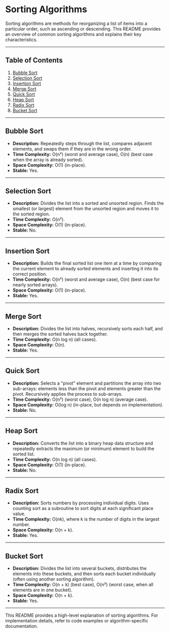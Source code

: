 # Sorting Algorithms

Sorting algorithms are methods for reorganizing a list of items into a particular order, such as ascending or descending. This README provides an overview of common sorting algorithms and explains their key characteristics.

---

## Table of Contents
1. [Bubble Sort](#bubble-sort)
2. [Selection Sort](#selection-sort)
3. [Insertion Sort](#insertion-sort)
4. [Merge Sort](#merge-sort)
5. [Quick Sort](#quick-sort)
6. [Heap Sort](#heap-sort)
7. [Radix Sort](#radix-sort)
8. [Bucket Sort](#bucket-sort)

---

## Bubble Sort
- **Description:** Repeatedly steps through the list, compares adjacent elements, and swaps them if they are in the wrong order.
- **Time Complexity:** O(n²) (worst and average case), O(n) (best case when the array is already sorted).
- **Space Complexity:** O(1) (in-place).
- **Stable:** Yes.

---

## Selection Sort
- **Description:** Divides the list into a sorted and unsorted region. Finds the smallest (or largest) element from the unsorted region and moves it to the sorted region.
- **Time Complexity:** O(n²).
- **Space Complexity:** O(1) (in-place).
- **Stable:** No.

---

## Insertion Sort
- **Description:** Builds the final sorted list one item at a time by comparing the current element to already sorted elements and inserting it into its correct position.
- **Time Complexity:** O(n²) (worst and average case), O(n) (best case for nearly sorted arrays).
- **Space Complexity:** O(1) (in-place).
- **Stable:** Yes.

---

## Merge Sort
- **Description:** Divides the list into halves, recursively sorts each half, and then merges the sorted halves back together.
- **Time Complexity:** O(n log n) (all cases).
- **Space Complexity:** O(n).
- **Stable:** Yes.

---

## Quick Sort
- **Description:** Selects a "pivot" element and partitions the array into two sub-arrays: elements less than the pivot and elements greater than the pivot. Recursively applies the process to sub-arrays.
- **Time Complexity:** O(n²) (worst case), O(n log n) (average case).
- **Space Complexity:** O(log n) (in-place, but depends on implementation).
- **Stable:** No.

---

## Heap Sort
- **Description:** Converts the list into a binary heap data structure and repeatedly extracts the maximum (or minimum) element to build the sorted list.
- **Time Complexity:** O(n log n) (all cases).
- **Space Complexity:** O(1) (in-place).
- **Stable:** No.

---

## Radix Sort
- **Description:** Sorts numbers by processing individual digits. Uses counting sort as a subroutine to sort digits at each significant place value.
- **Time Complexity:** O(nk), where k is the number of digits in the largest number.
- **Space Complexity:** O(n + k).
- **Stable:** Yes.

---

## Bucket Sort
- **Description:** Divides the list into several buckets, distributes the elements into these buckets, and then sorts each bucket individually (often using another sorting algorithm).
- **Time Complexity:** O(n + k) (best case), O(n²) (worst case, when all elements are in one bucket).
- **Space Complexity:** O(n + k).
- **Stable:** Yes.

---

This README provides a high-level explanation of sorting algorithms. For implementation details, refer to code examples or algorithm-specific documentation.